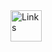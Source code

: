<a href = "https://www.nkust.edu.tw/" >
<img src = "C:\Users\user\Downloads\1.png" height = "50" alt = "Links"> </a>